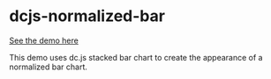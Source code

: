 dcjs-normalized-bar
===================
[See the demo here](http://www.seeaustinhack.com/dcjs-normalized-bar/)

This demo uses dc.js stacked bar chart to create the appearance of a normalized bar chart. 
